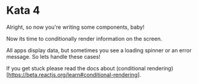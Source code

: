 # Kata 4

Alright, so now you're writing some components, baby!

Now its time to conditionally render information on the screen.

All apps display data, but sometimes you see a loading spinner or an error message. So lets handle these cases!

If you get stuck please read the docs about (conditional rendering)[https://beta.reactjs.org/learn#conditional-rendering].
